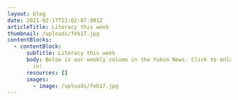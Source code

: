 ```yaml
---
layout: blog
date: 2021-02-17T21:02:07.981Z
articleTitle: Literacy this week
thumbnail: /uploads/feb17.jpg
contentBlocks:
  - contentBlock:
      subTitle: Literacy this week
      body: Below is our weekly column in the Yukon News. Click to enlarge and zoom
        in!
      resources: []
      images:
        - image: /uploads/feb17.jpg
---
```

